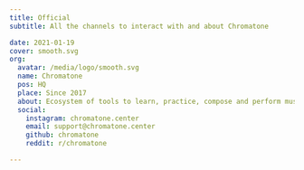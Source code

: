 ```yaml
---
title: Official
subtitle: All the channels to interact with and about Chromatone

date: 2021-01-19
cover: smooth.svg
org:
  avatar: /media/logo/smooth.svg
  name: Chromatone
  pos: HQ
  place: Since 2017
  about: Ecosystem of tools to learn, practice, compose and perform music visually. The source codes are open so we can develop it as an internationally funded  social initiative.
  social:
    instagram: chromatone.center
    email: support@chromatone.center
    github: chromatone
    reddit: r/chromatone

---
```


<author-card :author="$frontmatter?.org" />

